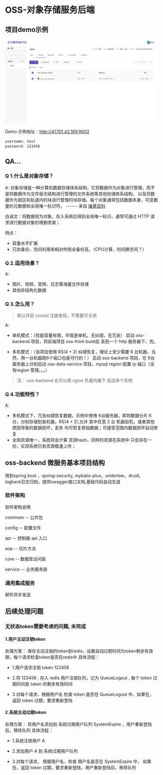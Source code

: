 # OSS-对象存储服务后端

## 项目demo示例

![avatar](./pic/demo.png)

Demo 示例地址：http://47.101.42.169:9002
````
username: test
password: 123456
````

## QA...

### Q 1.什么是对象存储？
A: 
对象存储是一种计算机数据存储体系结构，它将数据作为对象进行管理，而不是将数据作为文件层次结构进行管理的文件系统等其他存储体系结构，
以及将数据作为扇区和轨道内的块进行管理的块存储。每个对象通常包括数据本身，可变数量的元数据和全局唯一标识符。
------ 来自 [维基百科](https://en.wikipedia.org/wiki/Object_storage)

白话文：将数据视为对象，存入系统后得到全局唯一标识，通常可通过 HTTP 请求进行数据对象的增删改查；

特点：
- 容量水平扩展
- 冗余备份，空间利用率相对传统全备份高，（CPU计算，时间换空间？）


### Q 2.适用场景？
A:
- 图片、视频、音频、日志等海量文件存储
- 其他非结构化数据


### Q 3.怎么用？

> 默认开启 consul 注册发现，不需要可关闭

A:
- 单机模式：（性能容量有限，毕竟是单机，无纠错，无冗余）
启动 oss-backend 项目，将前端项目 oss-front build后 丢到一个 http 服务器下，完。

- 多机模式：（该项目使用 RS(4 + 2) 纠错恢复，理论上至少需要 6 台机器，当然，用一台机器跑6个端口也是可行的！）
启动 oss-backend 项目，在 6台服务器上分别启动 oss-data-service 项目，mysql region 配置 ip 端口（没有region 管理。。。）

> 注： oss-backend 也可以用 nginx 负载均衡下 启动多个实例


### Q 4.功能特性？
A:
- 多机模式下，冗余纠错恢复数据，示例中使用 6台服务器，即将数据分片 6 分，分别存储到各机器，RS(4 + 2),允许 其中任意 2 台 机器宕机，或者其他原因导致的数据损坏，丢失
均可恢复原始数据；可接受范围内数据损坏自动修复
- 全局资源唯一，系统将会计算 资源hash，同样的资源在系统中 只会存在一份，实现系统已有资源极速上传；



## oss-backend 微服务基本项目结构

用到spring boot ，spring-security, mybatis-plus，undertow，druid，logback日志归档，提供swagger接口文档,基础代码自动生成

### 软件架构
软件架构说明

commom -- 公共包

config -- 配置文件

api -- 控制器 api 入口

aop -- 切片方法

core -- 数据库访问层

service -- 业务服务层

### 通用集成服务
邮件异步发送

## 后续处理问题

### 无状态token需要考虑的问题, 未完成

####  1.用户主动注销token

处理方案：
保存主动注销的token到redis，设置自动过期时间为token剩余有效期，每个请求检查token是否在redis中
具体流程：

* 1.用户请求注销 token 123456

* 2.将 123456 , 存入 redis 用户注销队列，记为 QueueLogout , 每个 token 过期时间是 token 的剩余有效时间

* 3.对每个请求，根据用户名 检查 token 是否在 QueueLogout 中，如果在，返回 token 过期，要求重新登陆

####  2.系统主动过期token

处理方案：
将用户名添加到 系统过期用户队列 SystemExpire ，用户重新登陆后，移除队列
具体流程：

* 1.系统注销用户 A

* 2.添加用户 A 到 系统过期用户队列

* 3.对每个请求， 根据用户名，检查 用户名是否在 SystemExpire 中， 如果在，返回 token 过期，要求重新登陆，用户重新登陆后，移除队列
